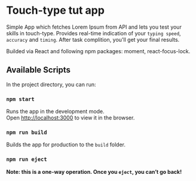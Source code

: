 # Touch-type tut app

Simple App which fetches Lorem Ipsum from API and lets you test your skills in touch-type. Provides real-time indication of your `typing speed`, `accuracy` and `timing`. After task complition, you'll get your final results.

Builded via React and following npm packages: moment, react-focus-lock.

## Available Scripts

In the project directory, you can run:

### `npm start`

Runs the app in the development mode.\
Open [http://localhost:3000](http://localhost:3000) to view it in the browser.

### `npm run build`

Builds the app for production to the `build` folder.

### `npm run eject`

**Note: this is a one-way operation. Once you `eject`, you can’t go back!**
